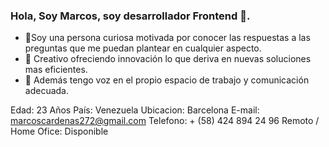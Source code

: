 ### Hola, Soy Marcos, soy desarrollador Frontend 👋. 
- 🔭Soy una persona curiosa motivada por conocer las respuestas a las preguntas que me puedan plantear en cualquier aspecto.
- 🌱 Creativo ofreciendo innovación lo que deriva en nuevas soluciones mas eficientes.
- 👯 Además tengo voz en el propio espacio de trabajo y comunicación adecuada.

Edad: 23 Años
País: Venezuela
Ubicacion: Barcelona
E-mail: marcoscardenas272@gmail.com
Telefono: + (58) 424 894 24 96
Remoto / Home Ofice: Disponible
